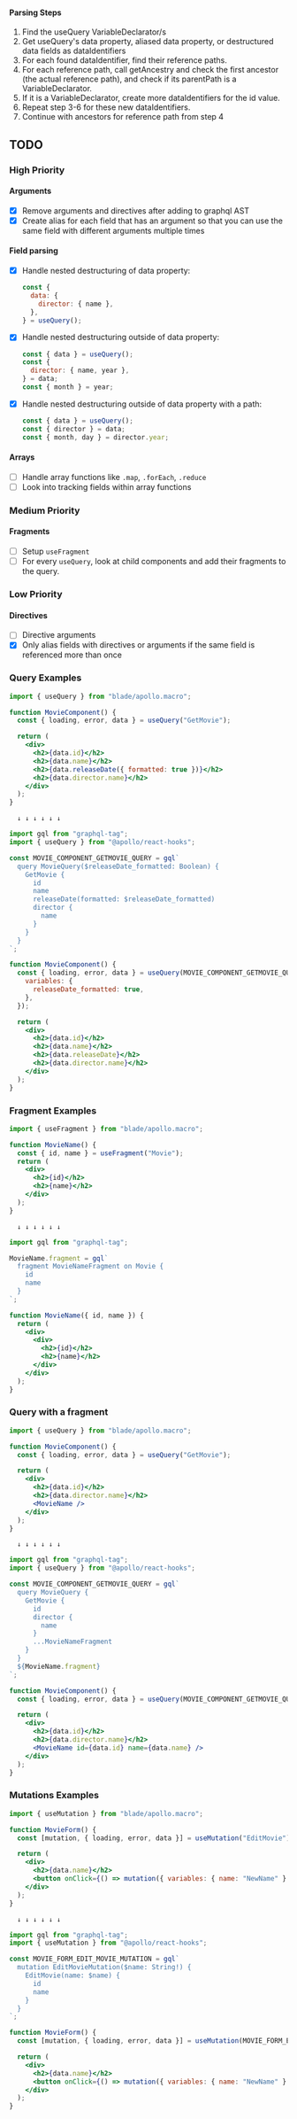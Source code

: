 #### Parsing Steps

1. Find the useQuery VariableDeclarator/s
2. Get useQuery's data property, aliased data property, or destructured data fields as dataIdentifiers
3. For each found dataIdentifier, find their reference paths.
4. For each reference path, call getAncestry and check the first ancestor (the actual reference path), and check if its parentPath is a VariableDeclarator.
5. If it is a VariableDeclarator, create more dataIdentifiers for the id value.
6. Repeat step 3-6 for these new dataIdentifiers.
7. Continue with ancestors for reference path from step 4

## TODO

### High Priority

#### Arguments

- [x] Remove arguments and directives after adding to graphql AST
- [x] Create alias for each field that has an argument so that you can use the same field with different arguments multiple times

#### Field parsing

- [x] Handle nested destructuring of data property:
  ```js
  const {
    data: {
      director: { name },
    },
  } = useQuery();
  ```
- [x] Handle nested destructuring outside of data property:

  ```js
  const { data } = useQuery();
  const {
    director: { name, year },
  } = data;
  const { month } = year;
  ```

- [x] Handle nested destructuring outside of data property with a path:
  ```js
  const { data } = useQuery();
  const { director } = data;
  const { month, day } = director.year;
  ```

#### Arrays

- [ ] Handle array functions like `.map`, `.forEach`, `.reduce`
- [ ] Look into tracking fields within array functions

### Medium Priority

#### Fragments

- [ ] Setup `useFragment`
- [ ] For every `useQuery`, look at child components and add their fragments to the query.

### Low Priority

#### Directives

- [ ] Directive arguments
- [x] Only alias fields with directives or arguments if the same field is referenced more than once

### Query Examples

```jsx
import { useQuery } from "blade/apollo.macro";

function MovieComponent() {
  const { loading, error, data } = useQuery("GetMovie");

  return (
    <div>
      <h2>{data.id}</h2>
      <h2>{data.name}</h2>
      <h2>{data.releaseDate({ formatted: true })}</h2>
      <h2>{data.director.name}</h2>
    </div>
  );
}
```

      ↓ ↓ ↓ ↓ ↓ ↓

```jsx
import gql from "graphql-tag";
import { useQuery } from "@apollo/react-hooks";

const MOVIE_COMPONENT_GETMOVIE_QUERY = gql`
  query MovieQuery($releaseDate_formatted: Boolean) {
    GetMovie {
      id
      name
      releaseDate(formatted: $releaseDate_formatted)
      director {
        name
      }
    }
  }
`;

function MovieComponent() {
  const { loading, error, data } = useQuery(MOVIE_COMPONENT_GETMOVIE_QUERY, {
    variables: {
      releaseDate_formatted: true,
    },
  });

  return (
    <div>
      <h2>{data.id}</h2>
      <h2>{data.name}</h2>
      <h2>{data.releaseDate}</h2>
      <h2>{data.director.name}</h2>
    </div>
  );
}
```

### Fragment Examples

```jsx
import { useFragment } from "blade/apollo.macro";

function MovieName() {
  const { id, name } = useFragment("Movie");
  return (
    <div>
      <h2>{id}</h2>
      <h2>{name}</h2>
    </div>
  );
}
```

      ↓ ↓ ↓ ↓ ↓ ↓

```jsx
import gql from "graphql-tag";

MovieName.fragment = gql`
  fragment MovieNameFragment on Movie {
    id
    name
  }
`;

function MovieName({ id, name }) {
  return (
    <div>
      <div>
        <h2>{id}</h2>
        <h2>{name}</h2>
      </div>
    </div>
  );
}
```

### Query with a fragment

```jsx
import { useQuery } from "blade/apollo.macro";

function MovieComponent() {
  const { loading, error, data } = useQuery("GetMovie");

  return (
    <div>
      <h2>{data.id}</h2>
      <h2>{data.director.name}</h2>
      <MovieName />
    </div>
  );
}
```

      ↓ ↓ ↓ ↓ ↓ ↓

```jsx
import gql from "graphql-tag";
import { useQuery } from "@apollo/react-hooks";

const MOVIE_COMPONENT_GETMOVIE_QUERY = gql`
  query MovieQuery {
    GetMovie {
      id
      director {
        name
      }
      ...MovieNameFragment
    }
  }
  ${MovieName.fragment}
`;

function MovieComponent() {
  const { loading, error, data } = useQuery(MOVIE_COMPONENT_GETMOVIE_QUERY);

  return (
    <div>
      <h2>{data.id}</h2>
      <h2>{data.director.name}</h2>
      <MovieName id={data.id} name={data.name} />
    </div>
  );
}
```

### Mutations Examples

```jsx
import { useMutation } from "blade/apollo.macro";

function MovieForm() {
  const [mutation, { loading, error, data }] = useMutation("EditMovie");

  return (
    <div>
      <h2>{data.name}</h2>
      <button onClick={() => mutation({ variables: { name: "NewName" } })} />
    </div>
  );
}
```

      ↓ ↓ ↓ ↓ ↓ ↓

```jsx
import gql from "graphql-tag";
import { useMutation } from "@apollo/react-hooks";

const MOVIE_FORM_EDIT_MOVIE_MUTATION = gql`
  mutation EditMovieMutation($name: String!) {
    EditMovie(name: $name) {
      id
      name
    }
  }
`;

function MovieForm() {
  const [mutation, { loading, error, data }] = useMutation(MOVIE_FORM_EDIT_MOVIE_MUTATION);

  return (
    <div>
      <h2>{data.name}</h2>
      <button onClick={() => mutation({ variables: { name: "NewName" } })} />
    </div>
  );
}
```
